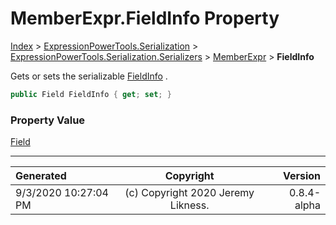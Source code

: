 ﻿# MemberExpr.FieldInfo Property

[Index](../index.md) > [ExpressionPowerTools.Serialization](ExpressionPowerTools.Serialization.a.md) > [ExpressionPowerTools.Serialization.Serializers](ExpressionPowerTools.Serialization.Serializers.n.md) > [MemberExpr](ExpressionPowerTools.Serialization.Serializers.MemberExpr.cs.md) > **FieldInfo**

Gets or sets the serializable [FieldInfo](ExpressionPowerTools.Serialization.Serializers.MemberExpr.FieldInfo.prop.md) .

```csharp
public Field FieldInfo { get; set; }
```

### Property Value

 [Field](ExpressionPowerTools.Serialization.Serializers.Field.cs.md) 


---

| Generated | Copyright | Version |
| :-- | :-: | --: |
| 9/3/2020 10:27:04 PM | (c) Copyright 2020 Jeremy Likness. | 0.8.4-alpha |
